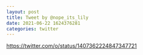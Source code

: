 ```yaml
--- 
layout: post 
title: Tweet by @nope_its_lily 
date: 2021-06-22 1624376281 
categories: twitter 
--- 
```

https://twitter.com/o/status/1407362224847347721